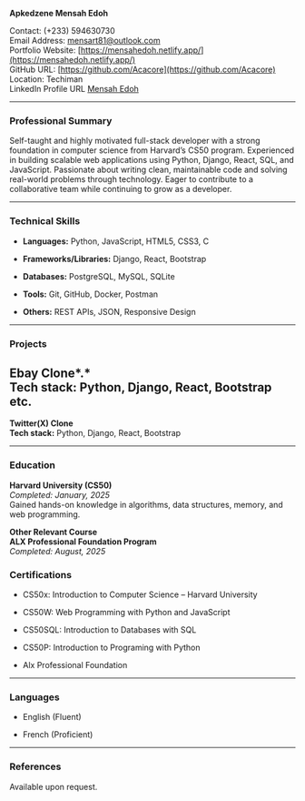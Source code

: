 **Apkedzene Mensah Edoh**

Contact: 			(+233) 594630730   
Email Address:	 	[mensart81@outlook.com](mailto:mensart81@outlook.com)   
Portfolio Website:	[https://mensahedoh.netlify.app/](https://mensahedoh.netlify.app/)  
GitHub URL:	 	[https://github.com/Acacore](https://github.com/Acacore)  
Location: 			Techiman  
LinkedIn Profile URL 	[Mensah Edoh](https://www.linkedin.com/in/mensah-edoh-50477b235/)

---

### **Professional Summary**

Self-taught and highly motivated full-stack developer with a strong foundation in computer science from Harvard’s CS50 program. Experienced in building scalable web applications using Python, Django, React, SQL, and JavaScript. Passionate about writing clean, maintainable code and solving real-world problems through technology. Eager to contribute to a collaborative team while continuing to grow as a developer.

---

### **Technical Skills**

* **Languages:** Python, JavaScript, HTML5, CSS3, C

* **Frameworks/Libraries:** Django, React, Bootstrap

* **Databases:** PostgreSQL, MySQL, SQLite

* **Tools:** Git, GitHub, Docker, Postman

* **Others:** REST APIs, JSON, Responsive Design

---

### **Projects**

**Ebay Clone***.*  
**Tech stack:** Python, Django, React, Bootstrap etc.  
---

**Twitter(X) Clone**  
**Tech stack:** Python, Django, React, Bootstrap   
 

---

### **Education**

**Harvard University (CS50)**  
 *Completed: January, 2025*  
 Gained hands-on knowledge in algorithms, data structures, memory, and web programming.

**Other Relevant Course**   
**ALX Professional Foundation Program**  
 *Completed: August, 2025*  
 

### **Certifications**

* CS50x: Introduction to Computer Science – Harvard University

* CS50W: Web Programming with Python and JavaScript

* CS50SQL: Introduction to Databases with SQL

* CS50P: Introduction to Programing with Python

* Alx Professional Foundation

---

### **Languages**

* English (Fluent)

* French (Proficient)

---

### **References**

Available upon request.

